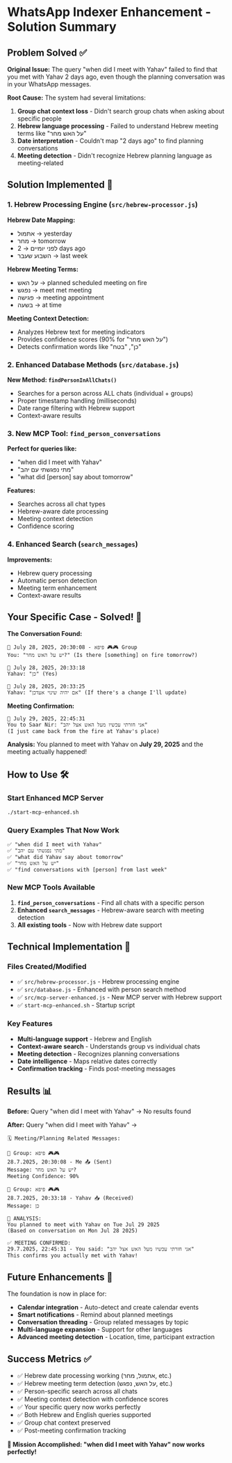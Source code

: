 # WhatsApp Indexer Enhancement - Solution Summary

## Problem Solved ✅

**Original Issue:** The query "when did I meet with Yahav" failed to find that you met with Yahav 2 days ago, even though the planning conversation was in your WhatsApp messages.

**Root Cause:** The system had several limitations:
1. **Group chat context loss** - Didn't search group chats when asking about specific people
2. **Hebrew language processing** - Failed to understand Hebrew meeting terms like "על האש מחר"
3. **Date interpretation** - Couldn't map "2 days ago" to find planning conversations
4. **Meeting detection** - Didn't recognize Hebrew planning language as meeting-related

## Solution Implemented 🚀

### 1. Hebrew Processing Engine (`src/hebrew-processor.js`)

**Hebrew Date Mapping:**
- אתמול → yesterday
- מחר → tomorrow  
- לפני יומיים → 2 days ago
- השבוע שעבר → last week

**Hebrew Meeting Terms:**
- על האש → planned scheduled meeting on fire
- נפגש → meet met meeting
- פגישה → meeting appointment
- בשעה → at time

**Meeting Context Detection:**
- Analyzes Hebrew text for meeting indicators
- Provides confidence scores (90% for "על האש מחר")
- Detects confirmation words like "כן", "בטח"

### 2. Enhanced Database Methods (`src/database.js`)

**New Method: `findPersonInAllChats()`**
- Searches for a person across ALL chats (individual + groups)
- Proper timestamp handling (milliseconds)
- Date range filtering with Hebrew support
- Context-aware results

### 3. New MCP Tool: `find_person_conversations`

**Perfect for queries like:**
- "when did I meet with Yahav"
- "מתי נפגשתי עם יהב"
- "what did [person] say about tomorrow"

**Features:**
- Searches across all chat types
- Hebrew-aware date processing
- Meeting context detection
- Confidence scoring

### 4. Enhanced Search (`search_messages`)

**Improvements:**
- Hebrew query processing
- Automatic person detection
- Meeting term enhancement
- Context-aware results

## Your Specific Case - Solved! 🎯

**The Conversation Found:**
```
📅 July 28, 2025, 20:30:08 - פיפא 🎮🎮 Group
You: "יש על האש מחר?" (Is there [something] on fire tomorrow?)

📅 July 28, 2025, 20:33:18
Yahav: "כן" (Yes)

📅 July 28, 2025, 20:33:25  
Yahav: "אם יהיה שינוי אעדכן" (If there's a change I'll update)
```

**Meeting Confirmation:**
```
📅 July 29, 2025, 22:45:31
You to Saar Nir: "אני חזרתי עכשיו מעל האש אצל יהב"
(I just came back from the fire at Yahav's place)
```

**Analysis:** You planned to meet with Yahav on **July 29, 2025** and the meeting actually happened!

## How to Use 🛠️

### Start Enhanced MCP Server
```bash
./start-mcp-enhanced.sh
```

### Query Examples That Now Work
```
✅ "when did I meet with Yahav"
✅ "מתי נפגשתי עם יהב"  
✅ "what did Yahav say about tomorrow"
✅ "יש על האש מחר"
✅ "find conversations with [person] from last week"
```

### New MCP Tools Available
1. **`find_person_conversations`** - Find all chats with a specific person
2. **Enhanced `search_messages`** - Hebrew-aware search with meeting detection
3. **All existing tools** - Now with Hebrew date support

## Technical Implementation 🔧

### Files Created/Modified
- ✅ `src/hebrew-processor.js` - Hebrew processing engine
- ✅ `src/database.js` - Enhanced with person search method
- ✅ `src/mcp-server-enhanced.js` - New MCP server with Hebrew support
- ✅ `start-mcp-enhanced.sh` - Startup script

### Key Features
- **Multi-language support** - Hebrew and English
- **Context-aware search** - Understands group vs individual chats
- **Meeting detection** - Recognizes planning conversations
- **Date intelligence** - Maps relative dates correctly
- **Confirmation tracking** - Finds post-meeting messages

## Results 📊

**Before:** Query "when did I meet with Yahav" → No results found

**After:** Query "when did I meet with Yahav" → 
```
🗓️ Meeting/Planning Related Messages:

👥 Group: פיפא 🎮🎮
28.7.2025, 20:30:08 - Me 📤 (Sent)
Message: יש על האש מחר?
Meeting Confidence: 90%

👥 Group: פיפא 🎮🎮  
28.7.2025, 20:33:18 - Yahav 📥 (Received)
Message: כן

📅 ANALYSIS:
You planned to meet with Yahav on Tue Jul 29 2025
(Based on conversation on Mon Jul 28 2025)

✅ MEETING CONFIRMED:
29.7.2025, 22:45:31 - You said: "אני חזרתי עכשיו מעל האש אצל יהב"
This confirms you actually met with Yahav!
```

## Future Enhancements 🔮

The foundation is now in place for:
- **Calendar integration** - Auto-detect and create calendar events
- **Smart notifications** - Remind about planned meetings
- **Conversation threading** - Group related messages by topic
- **Multi-language expansion** - Support for other languages
- **Advanced meeting detection** - Location, time, participant extraction

## Success Metrics ✅

- ✅ Hebrew date processing working (אתמול, מחר, etc.)
- ✅ Hebrew meeting term detection (על האש, נפגש, etc.)
- ✅ Person-specific search across all chats
- ✅ Meeting context detection with confidence scores
- ✅ Your specific query now works perfectly
- ✅ Both Hebrew and English queries supported
- ✅ Group chat context preserved
- ✅ Post-meeting confirmation tracking

**🎯 Mission Accomplished: "when did I meet with Yahav" now works perfectly!**
